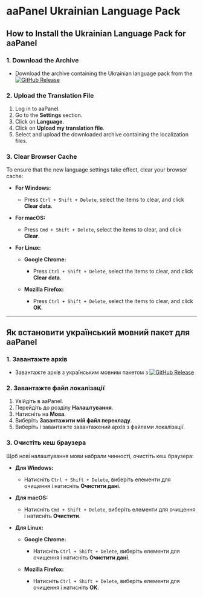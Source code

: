 # aaPanel Ukrainian Language Pack


## How to Install the Ukrainian Language Pack for aaPanel

### 1. Download the Archive
- Download the archive containing the Ukrainian language pack from the [![GitHub Release](https://img.shields.io/github/v/release/Vova-Bob/aaPanel---Ukrainian-Language-pak?display_name=release&label=Release)](https://github.com/Vova-Bob/aaPanel---Ukrainian-Language-pak/releases/latest)

### 2. Upload the Translation File
1. Log in to aaPanel.
2. Go to the **Settings** section.
3. Click on **Language**.
4. Click on **Upload my translation file**.
5. Select and upload the downloaded archive containing the localization files.

### 3. Clear Browser Cache
To ensure that the new language settings take effect, clear your browser cache:

- **For Windows:**
  - Press `Ctrl + Shift + Delete`, select the items to clear, and click **Clear data**.

- **For macOS:**
  - Press `Cmd + Shift + Delete`, select the items to clear, and click **Clear**.

- **For Linux:**
  - **Google Chrome:**
    - Press `Ctrl + Shift + Delete`, select the items to clear, and click **Clear data**.
  
  - **Mozilla Firefox:**
    - Press `Ctrl + Shift + Delete`, select the items to clear, and click **OK**.

---

## Як встановити український мовний пакет для aaPanel

### 1. Завантажте архів
- Завантажте архів з українським мовним пакетом з [![GitHub Release](https://img.shields.io/github/v/release/Vova-Bob/aaPanel---Ukrainian-Language-pak?display_name=release&label=Release)](https://github.com/Vova-Bob/aaPanel---Ukrainian-Language-pak/releases/latest)

### 2. Завантажте файл локалізації
1. Увійдіть в aaPanel.
2. Перейдіть до розділу **Налаштування**.
3. Натисніть на **Мова**.
4. Виберіть **Завантажити мій файл перекладу**.
5. Виберіть і завантажте завантажений архів з файлами локалізації.

### 3. Очистіть кеш браузера
Щоб нові налаштування мови набрали чинності, очистіть кеш браузера:

- **Для Windows:**
  - Натисніть `Ctrl + Shift + Delete`, виберіть елементи для очищення і натисніть **Очистити дані**.

- **Для macOS:**
  - Натисніть `Cmd + Shift + Delete`, виберіть елементи для очищення і натисніть **Очистити**.

- **Для Linux:**
  - **Google Chrome:**
    - Натисніть `Ctrl + Shift + Delete`, виберіть елементи для очищення і натисніть **Очистити дані**.
  
  - **Mozilla Firefox:**
    - Натисніть `Ctrl + Shift + Delete`, виберіть елементи для очищення і натисніть **ОК**.
